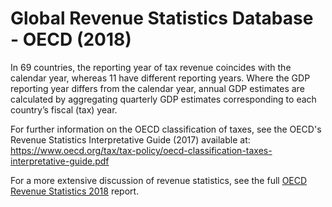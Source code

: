 # Global Revenue Statistics Database - OECD (2018)

In 69 countries, the reporting year of tax revenue coincides with the calendar year, whereas 11 have different reporting years.  Where the GDP reporting year differs from the calendar year, annual GDP estimates are calculated by aggregating quarterly GDP estimates corresponding to each country’s fiscal (tax) year.

For further information on the OECD classification of taxes, see the OECD's Revenue Statistics Interpretative Guide (2017) available at: https://www.oecd.org/tax/tax-policy/oecd-classification-taxes-interpretative-guide.pdf

For a more extensive discussion of revenue statistics, see the full <a href="http://www.oecd.org/tax/tax-policy/revenue-statistics-2522770x.htm">OECD Revenue Statistics 2018</a> report. 